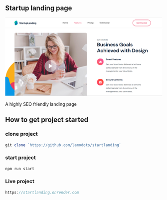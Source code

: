 ## Startup landing page

<img src="./startlanding.PNG" alt="image" >

A highly SEO friendly landing page

## How to get project started

### clone project

```js
git clone `https://github.com/lamodots/startlanding`

```

### start project

```js
npm run start

```

### Live project

```js
https://startlanding.onrender.com

```
